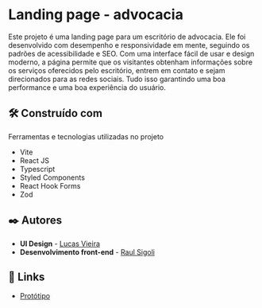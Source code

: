 # Landing page - advocacia

Este projeto é uma landing page para um escritório de advocacia. Ele foi desenvolvido com desempenho e responsividade em mente, seguindo os padrões de acessibilidade e SEO. Com uma interface fácil de usar e design moderno, a página permite que os visitantes obtenham informações sobre os serviços oferecidos pelo escritório, entrem em contato e sejam direcionados para as redes sociais. Tudo isso garantindo uma boa performance e uma boa experiência do usuário.

## 🛠️ Construído com

Ferramentas e tecnologias utilizadas no projeto

* Vite
* React JS
* Typescript
* Styled Components
* React Hook Forms
* Zod

## ✒️ Autores

* **UI Design** - [Lucas Vieira](https://www.linkedin.com/in/lucasjfvieira/)
* **Desenvolvimento front-end** - [Raul Sigoli](https://www.linkedin.com/in/raul-sigoli-137bb4173/)

## 🔗 Links

* [Protótipo](https://www.figma.com/file/ICT3zj6syFnKAqUVDHVh7Q/Ant%C3%B4nio-J%C3%BAnior-advocacia--LP?node-id=39%3A1485&t=Cnk0XdRORMXeKMbD-0)
<!-- * [Projeto em produção](https://brilliant-youtiao-907812.netlify.app/) (Temporário) -->
